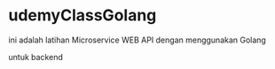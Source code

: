 # udemyClassGolang
ini adalah latihan Microservice WEB API dengan menggunakan Golang

untuk backend

